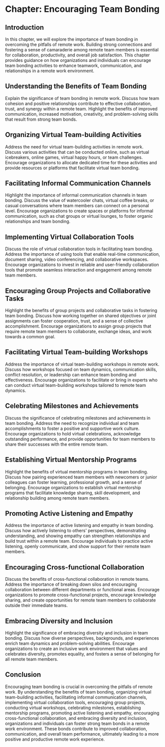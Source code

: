 Chapter: Encouraging Team Bonding
=================================

Introduction
------------

In this chapter, we will explore the importance of team bonding in overcoming the pitfalls of remote work. Building strong connections and fostering a sense of camaraderie among remote team members is essential for collaboration, productivity, and overall job satisfaction. This chapter provides guidance on how organizations and individuals can encourage team bonding activities to enhance teamwork, communication, and relationships in a remote work environment.

Understanding the Benefits of Team Bonding
------------------------------------------

Explain the significance of team bonding in remote work. Discuss how team cohesion and positive relationships contribute to effective collaboration, trust, and synergy within a remote team. Highlight the benefits of improved communication, increased motivation, creativity, and problem-solving skills that result from strong team bonds.

Organizing Virtual Team-building Activities
-------------------------------------------

Address the need for virtual team-building activities in remote work. Discuss various activities that can be conducted online, such as virtual icebreakers, online games, virtual happy hours, or team challenges. Encourage organizations to allocate dedicated time for these activities and provide resources or platforms that facilitate virtual team bonding.

Facilitating Informal Communication Channels
--------------------------------------------

Highlight the importance of informal communication channels in team bonding. Discuss the value of watercooler chats, virtual coffee breaks, or casual conversations where team members can connect on a personal level. Encourage organizations to create spaces or platforms for informal communication, such as chat groups or virtual lounges, to foster organic relationships and team bonding.

Implementing Virtual Collaboration Tools
----------------------------------------

Discuss the role of virtual collaboration tools in facilitating team bonding. Address the importance of using tools that enable real-time communication, document sharing, video conferencing, and collaborative workspaces. Encourage organizations to invest in reliable and user-friendly collaboration tools that promote seamless interaction and engagement among remote team members.

Encouraging Group Projects and Collaborative Tasks
--------------------------------------------------

Highlight the benefits of group projects and collaborative tasks in fostering team bonding. Discuss how working together on shared objectives or joint assignments can foster cooperation, trust, and a sense of collective accomplishment. Encourage organizations to assign group projects that require remote team members to collaborate, exchange ideas, and work towards a common goal.

Facilitating Virtual Team-building Workshops
--------------------------------------------

Address the importance of virtual team-building workshops in remote work. Discuss how workshops focused on team dynamics, communication skills, conflict resolution, or leadership can enhance team bonding and effectiveness. Encourage organizations to facilitate or bring in experts who can conduct virtual team-building workshops tailored to remote team dynamics.

Celebrating Milestones and Achievements
---------------------------------------

Discuss the significance of celebrating milestones and achievements in team bonding. Address the need to recognize individual and team accomplishments to foster a positive and supportive work culture. Encourage organizations to hold virtual celebrations, acknowledge outstanding performance, and provide opportunities for team members to share their successes with the entire remote team.

Establishing Virtual Mentorship Programs
----------------------------------------

Highlight the benefits of virtual mentorship programs in team bonding. Discuss how pairing experienced team members with newcomers or junior colleagues can foster learning, professional growth, and a sense of belonging. Encourage organizations to establish virtual mentorship programs that facilitate knowledge sharing, skill development, and relationship building among remote team members.

Promoting Active Listening and Empathy
--------------------------------------

Address the importance of active listening and empathy in team bonding. Discuss how actively listening to others' perspectives, demonstrating understanding, and showing empathy can strengthen relationships and build trust within a remote team. Encourage individuals to practice active listening, openly communicate, and show support for their remote team members.

Encouraging Cross-functional Collaboration
------------------------------------------

Discuss the benefits of cross-functional collaboration in remote teams. Address the importance of breaking down silos and encouraging collaboration between different departments or functional areas. Encourage organizations to promote cross-functional projects, encourage knowledge sharing, and create opportunities for remote team members to collaborate outside their immediate teams.

Embracing Diversity and Inclusion
---------------------------------

Highlight the significance of embracing diversity and inclusion in team bonding. Discuss how diverse perspectives, backgrounds, and experiences enrich team dynamics and problem-solving abilities. Encourage organizations to create an inclusive work environment that values and celebrates diversity, promotes equality, and fosters a sense of belonging for all remote team members.

Conclusion
----------

Encouraging team bonding is crucial in overcoming the pitfalls of remote work. By understanding the benefits of team bonding, organizing virtual team-building activities, facilitating informal communication channels, implementing virtual collaboration tools, encouraging group projects, conducting virtual workshops, celebrating milestones, establishing mentorship programs, promoting active listening and empathy, encouraging cross-functional collaboration, and embracing diversity and inclusion, organizations and individuals can foster strong team bonds in a remote work environment. These bonds contribute to improved collaboration, communication, and overall team performance, ultimately leading to a more positive and productive remote work experience.
